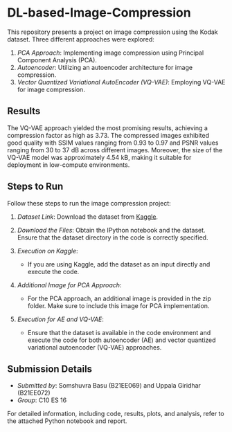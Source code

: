 # DL-based-Image-Compression

This repository presents a project on image compression using the Kodak dataset. Three different approaches were explored:

1. *PCA Approach*: Implementing image compression using Principal Component Analysis (PCA).
2. *Autoencoder*: Utilizing an autoencoder architecture for image compression.
3. *Vector Quantized Variational AutoEncoder (VQ-VAE)*: Employing VQ-VAE for image compression.

## Results

The VQ-VAE approach yielded the most promising results, achieving a compression factor as high as 3.73. The compressed images exhibited good quality with SSIM values ranging from 0.93 to 0.97 and PSNR values ranging from 30 to 37 dB across different images. Moreover, the size of the VQ-VAE model was approximately 4.54 kB, making it suitable for deployment in low-compute environments.

## Steps to Run

Follow these steps to run the image compression project:

1. *Dataset Link*: Download the dataset from [Kaggle](https://www.kaggle.com/datasets/sherylmehta/kodak-dataset).
   
2. *Download the Files*: Obtain the IPython notebook and the dataset. Ensure that the dataset directory in the code is correctly specified.

3. *Execution on Kaggle*:
   - If you are using Kaggle, add the dataset as an input directly and execute the code.

4. *Additional Image for PCA Approach*:
   - For the PCA approach, an additional image is provided in the zip folder. Make sure to include this image for PCA implementation.

5. *Execution for AE and VQ-VAE*:
   - Ensure that the dataset is available in the code environment and execute the code for both autoencoder (AE) and vector quantized variational autoencoder (VQ-VAE) approaches.



## Submission Details

- *Submitted by*: Somshuvra Basu (B21EE069) and Uppala Giridhar (B21EE072)
- *Group*: C10 ES 16

For detailed information, including code, results, plots, and analysis, refer to the attached Python notebook and report.
